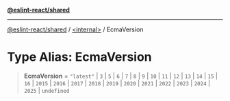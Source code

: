 [**@eslint-react/shared**](../../README.md)

***

[@eslint-react/shared](../../README.md) / [\<internal\>](../README.md) / EcmaVersion

# Type Alias: EcmaVersion

> **EcmaVersion** = `"latest"` \| `3` \| `5` \| `6` \| `7` \| `8` \| `9` \| `10` \| `11` \| `12` \| `13` \| `14` \| `15` \| `16` \| `2015` \| `2016` \| `2017` \| `2018` \| `2019` \| `2020` \| `2021` \| `2022` \| `2023` \| `2024` \| `2025` \| `undefined`
